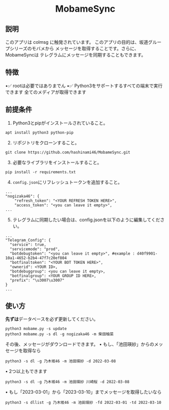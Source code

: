 <div align="center">
  <h1><strong>MobameSync</strong></h1>
</div>

## 説明

このアプリは colmsg に触発されています。
このアプリの目的は、坂道グループシリーズのモバメから
メッセージを取得することです。さらに、MobameSyncは
テレグラムにメッセージを同期することもできます。

## 特徴

•✅ rootは必要ではありまでん
•✅ Python3をサポートするすべての端末で実行できます
全てのメディアが取得できます

## 前提条件

1. Python3とpipがインストールされていること。
  ```shell script
  apt install python3 python-pip
  ```

2. リポジトリをクローンすること。
  ```shell script
  git clone https://github.com/hashinami46/MobameSync.git
  ```

3. 必要なライブラリをインストールすること。
  ```shell script 
  pip install -r requirements.txt
  ```

4. `config.json`にリフレッシュトークンを追加すること。
  ```shell script 
  ...
  "nogizaka46": {
      "refresh_token": "<YOUR REFRESH TOKEN HERE>",
      "access_token": "<you can leave it empty>",
  ...
  ```

5. テレグラムに同期したい場合は、config.jsonを以下のように編集してください。
  ```shell script
  ...
  "Telegram_Config": {
    "service": true,
    "servicemode": "prod", 
    "botdebugtoken": "<you can leave it empty>", #example : d40f9901-10a1-4652-b2b4-47f7c20ef804
    "botfinaltoken": "<YOUR BOT TOKEN HERE>",
    "ownerid": <YOUR ID>,
    "botdebuggroup": <you can leave it empty>,
    "botfinalgroup": <YOUR GROUP ID HERE>,
    "prefix": "\u3007\u3007"
  }
  ...
  ```

## 使い方

**先ずは**データベースを必ず更新してください。
  ```shell script
  python3 mobame.py -s update
  python3 mobame.py -s dl -g nogizaka46 -m 柴田柚菜
  ```
  
その後、メッセージがダウンロードできます。
• もし、「池田瑛紗」からのメッセージを取得なら
  ```shell script
  python3 -s dl -g 乃木坂46 -m 池田瑛紗 -d 2022-03-08
  ```
• 2つ以上もできます
  ```shell script
  python3 -s dl -g 乃木坂46 -m 池田瑛紗 川崎桜 -d 2022-03-08
  ```
• もし「2023-03-01」から「2023-03-10」までメッセージを取得したいなら
  ```shell script
  python3 -s dllist -g 乃木坂46 -m 池田瑛紗 -fd 2022-03-01 -td 2022-03-10
  ```